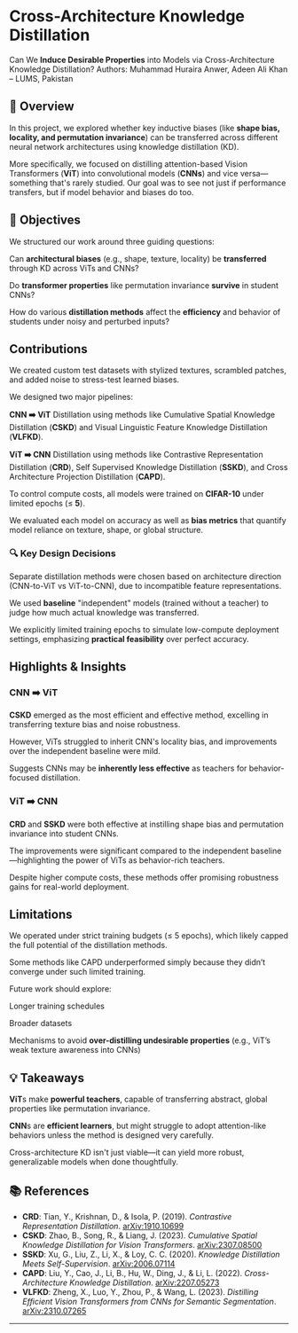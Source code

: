 # Cross-Architecture Knowledge Distillation
Can We **Induce Desirable Properties** into Models via Cross-Architecture Knowledge Distillation?
Authors: Muhammad Huraira Anwer, Adeen Ali Khan – LUMS, Pakistan

## 🚀 Overview
In this project, we explored whether key inductive biases (like **shape bias, locality, and permutation invariance**) can be transferred across different neural network architectures using knowledge distillation (KD).

More specifically, we focused on distilling attention-based Vision Transformers (**ViT**) into convolutional models (**CNNs**) and vice versa—something that's rarely studied. Our goal was to see not just if performance transfers, but if model behavior and biases do too.

## 🎯 Objectives
We structured our work around three guiding questions:

Can **architectural biases** (e.g., shape, texture, locality) be **transferred** through KD across ViTs and CNNs?

Do **transformer properties** like permutation invariance **survive** in student CNNs?

How do various **distillation methods** affect the **efficiency** and behavior of students under noisy and perturbed inputs?

## Contributions
We created custom test datasets with stylized textures, scrambled patches, and added noise to stress-test learned biases.

We designed two major pipelines:

**CNN ➡️ ViT** Distillation using methods like Cumulative Spatial Knowledge Distillation (**CSKD**) and Visual Linguistic Feature Knowledge Distillation (**VLFKD**).

**ViT ➡️ CNN** Distillation using methods like Contrastive Representation Distillation (**CRD**), Self Supervised Knowledge Distillation (**SSKD**), and Cross Architecture Projection Distillation (**CAPD**).

To control compute costs, all models were trained on **CIFAR-10** under limited epochs (≤ **5**).

We evaluated each model on accuracy as well as **bias metrics** that quantify model reliance on texture, shape, or global structure.

### 🔍 Key Design Decisions
Separate distillation methods were chosen based on architecture direction (CNN-to-ViT vs ViT-to-CNN), due to incompatible feature representations.

We used **baseline** "independent" models (trained without a teacher) to judge how much actual knowledge was transferred.

We explicitly limited training epochs to simulate low-compute deployment settings, emphasizing **practical feasibility** over perfect accuracy.

## Highlights & Insights
### CNN ➡️ ViT
**CSKD** emerged as the most efficient and effective method, excelling in transferring texture bias and noise robustness.

However, ViTs struggled to inherit CNN's locality bias, and improvements over the independent baseline were mild.

Suggests CNNs may be **inherently less effective** as teachers for behavior-focused distillation.

### ViT ➡️ CNN
**CRD** and **SSKD** were both effective at instilling shape bias and permutation invariance into student CNNs.

The improvements were significant compared to the independent baseline—highlighting the power of ViTs as behavior-rich teachers.

Despite higher compute costs, these methods offer promising robustness gains for real-world deployment.

## Limitations
We operated under strict training budgets (≤ 5 epochs), which likely capped the full potential of the distillation methods.

Some methods like CAPD underperformed simply because they didn’t converge under such limited training.

Future work should explore:

Longer training schedules

Broader datasets

Mechanisms to avoid **over-distilling undesirable properties** (e.g., ViT’s weak texture awareness into CNNs)

## 💡 Takeaways
**ViT**s make **powerful teachers**, capable of transferring abstract, global properties like permutation invariance.

**CNN**s are **efficient learners**, but might struggle to adopt attention-like behaviors unless the method is designed very carefully.

Cross-architecture KD isn't just viable—it can yield more robust, generalizable models when done thoughtfully.


## 📚 References

- **CRD**: Tian, Y., Krishnan, D., & Isola, P. (2019). *Contrastive Representation Distillation*. [arXiv:1910.10699](https://arxiv.org/abs/1910.10699)
- **CSKD**: Zhao, B., Song, R., & Liang, J. (2023). *Cumulative Spatial Knowledge Distillation for Vision Transformers*. [arXiv:2307.08500](https://arxiv.org/abs/2307.08500)
- **SSKD**: Xu, G., Liu, Z., Li, X., & Loy, C. C. (2020). *Knowledge Distillation Meets Self-Supervision*. [arXiv:2006.07114](https://arxiv.org/abs/2006.07114)
- **CAPD**: Liu, Y., Cao, J., Li, B., Hu, W., Ding, J., & Li, L. (2022). *Cross-Architecture Knowledge Distillation*. [arXiv:2207.05273](https://arxiv.org/abs/2207.05273)
- **VLFKD**: Zheng, X., Luo, Y., Zhou, P., & Wang, L. (2023). *Distilling Efficient Vision Transformers from CNNs for Semantic Segmentation*. [arXiv:2310.07265](https://arxiv.org/abs/2310.07265)

---
